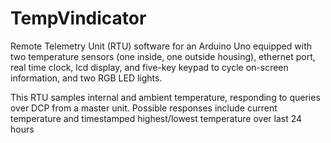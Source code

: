 # TempVindicator
Remote Telemetry Unit (RTU) software for an Arduino Uno equipped with two temperature sensors (one inside, one outside housing), ethernet port, real time clock, lcd display, and five-key keypad to cycle on-screen information, and two RGB LED lights.

This RTU samples internal and ambient temperature, responding to queries over DCP from a master unit. Possible responses include current temperature and timestamped highest/lowest temperature over last 24 hours
